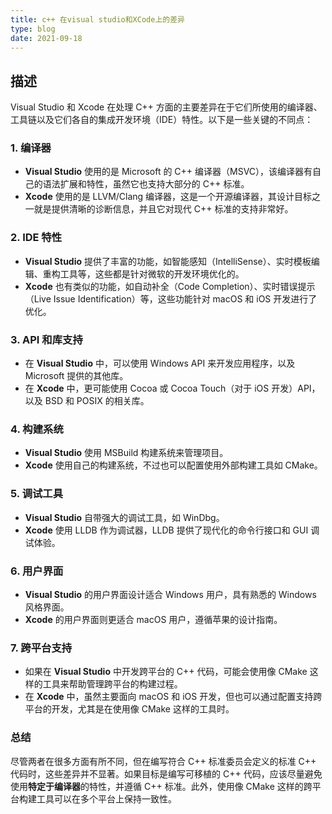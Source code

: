 ```yaml
---
title: c++ 在visual studio和XCode上的差异
type: blog
date: 2021-09-18
---
```


## 描述

Visual Studio 和 Xcode 在处理 C++ 方面的主要差异在于它们所使用的编译器、工具链以及它们各自的集成开发环境（IDE）特性。以下是一些关键的不同点：

### 1. 编译器

- **Visual Studio** 使用的是 Microsoft 的 C++ 编译器（MSVC），该编译器有自己的语法扩展和特性，虽然它也支持大部分的 C++ 标准。
- **Xcode** 使用的是 LLVM/Clang 编译器，这是一个开源编译器，其设计目标之一就是提供清晰的诊断信息，并且它对现代 C++ 标准的支持非常好。

### 2. IDE 特性

- **Visual Studio** 提供了丰富的功能，如智能感知（IntelliSense）、实时模板编辑、重构工具等，这些都是针对微软的开发环境优化的。
- **Xcode** 也有类似的功能，如自动补全（Code Completion）、实时错误提示（Live Issue Identification）等，这些功能针对 macOS 和 iOS 开发进行了优化。

### 3. API 和库支持

- 在 **Visual Studio** 中，可以使用 Windows API 来开发应用程序，以及 Microsoft 提供的其他库。
- 在 **Xcode** 中，更可能使用 Cocoa 或 Cocoa Touch（对于 iOS 开发）API，以及 BSD 和 POSIX 的相关库。

### 4. 构建系统

- **Visual Studio** 使用 MSBuild 构建系统来管理项目。
- **Xcode** 使用自己的构建系统，不过也可以配置使用外部构建工具如 CMake。

### 5. 调试工具

- **Visual Studio** 自带强大的调试工具，如 WinDbg。
- **Xcode** 使用 LLDB 作为调试器，LLDB 提供了现代化的命令行接口和 GUI 调试体验。

### 6. 用户界面

- **Visual Studio** 的用户界面设计适合 Windows 用户，具有熟悉的 Windows 风格界面。
- **Xcode** 的用户界面则更适合 macOS 用户，遵循苹果的设计指南。

### 7. 跨平台支持

- 如果在 **Visual Studio** 中开发跨平台的 C++ 代码，可能会使用像 CMake 这样的工具来帮助管理跨平台的构建过程。
- 在 **Xcode** 中，虽然主要面向 macOS 和 iOS 开发，但也可以通过配置支持跨平台的开发，尤其是在使用像 CMake 这样的工具时。

### 总结

尽管两者在很多方面有所不同，但在编写符合 C++ 标准委员会定义的标准 C++ 代码时，这些差异并不显著。如果目标是编写可移植的 C++ 代码，应该尽量避免使用**特定于编译器**的特性，并遵循 C++ 标准。此外，使用像 CMake 这样的跨平台构建工具可以在多个平台上保持一致性。
